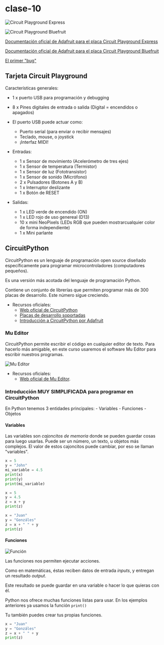 # clase-10



![Circuit Playground Express](./imagenes/circuit-playground-express.jpg 'Circuit Playground Express')

![Circuit Playground Bluefruit](./imagenes/circuit-playground-bluefruit.jpg 'Circuit Playground Bluefruit')

[Documentación oficial de Adafruit para el placa Circuit Playground Express](https://learn.adafruit.com/adafruit-circuit-playground-express "Circuit Playground Express")

[Documentación oficial de Adafruit para el placa Circuit Playground Bluefruit](https://learn.adafruit.com/adafruit-circuit-playground-bluefruit "Circuit Playground Bluefruit")

[El primer "bug"](https://en.wikipedia.org/wiki/Software_bug 'El primer "bug"')

## Tarjeta Circuit Playground

Características generales:

- 1 x puerto USB para programación y debugging
- 8 x Pines digitales de entrada o salida (Digital = encendidos o apagados)

- El puerto USB puede actuar como:
    - Puerto serial (para enviar o recibir mensajes)
    - Teclado, mouse, o joystick
    - ¡Interfaz MIDI! 

- Entradas:
    - 1 x Sensor de movimiento (Acelerómetro de tres ejes)
    - 1 x Sensor de temperatura (Termistor)
    - 1 x Sensor de luz (Fototransistor)
    - 1 x Sensor de sonido (Micrófono)
    - 2 x Pulsadores (Botones A y B)
    - 1 x Interruptor deslizante
    - 1 x Botón de RESET
- Salidas:
    - 1 x LED verde de encendido (ON)
    - 1 x LED rojo de uso genereal (D13)
    - 10 x mini NeoPixels (LEDs RGB que pueden mostrarcualquier color de forma independiente)
    - 1 x Mini parlante

## CircuitPython

CircuitPython es un lenguaje de programación open source diseñado específicamente para programar microcontroladores (computadores pequeños). 

Es una versión más acotada del lenguaje de programación Python.

Contiene un conjunto de librerías que permiten programar más de 300 placas de desarrollo. Este número sigue creciendo.

- Recursos oficiales:
    - [Web oficial de CircuitPython](https://circuitpython.org/ "CircuitPython")
    - [Placas de desarrollo soportadas](https://circuitpython.org/downloads "Placas")
    - [Introducción a CircuitPython por Adafruit](https://learn.adafruit.com/welcome-to-circuitpython/what-is-circuitpython "Introducción a CircuitPython")
    
### Mu Editor

CircuitPython permite escribir el código en cualquier editor de texto.
Para hacerlo más amigable, en este curso usaremos el software Mu Editor para escribir nuestros programas.

![Mu Editor](./imagenes/mu-editor-2.jpg 'Mu Editor')

- Recursos oficiales:
    - [Web oficial de Mu Editor](https://codewith.mu/ 'Descarga Mu Editor').

### Introducción MUY SIMPLIFICADA para programar en CircuitPython

En Python tenemos 3 entidades principales:
    - Variables
    - Funciones
    - Objetos

#### Variables
    
Las variables son *cajoncitos de memoria* donde se pueden guardar cosas para luego usarlas. Puede ser un número, un texto, u objetos más complejos. El valor de estos cajoncitos puede cambiar, por eso se llaman "variables".

```python
x = 5
y = "John"
mi_variable = 4.5
print(x)
print(y)
print(mi_variable)
```

```python
x = 5
y = 4.5
z = x + y
print(z)
```

```python
x = "Juan"
y = "Gonzáles"
z = x + " " + y
print(z)
```

#### Funciones

![Función](./imagenes/func.png 'Función')

Las funciones nos permiten ejecutar acciones. 

Como en matemáticas, éstas reciben datos de entrada *inputs*, y entregan un resultado *output*. 

Este resultado se puede guardar en una variable o hacer lo que quieras con él.

Python nos ofrece muchas funciones listas para usar. En los ejemplos anteriores ya usamos la función ```print()```

Tu también puedes crear tus propias funciones.

```python
x = "Juan"
y = "Gonzáles"
z = x + " " + y
print(z)
```